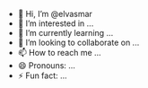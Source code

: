 - 👋 Hi, I’m @elvasmar
- 👀 I’m interested in ...
- 🌱 I’m currently learning ...
- 💞️ I’m looking to collaborate on ...
- 📫 How to reach me ...
- 😄 Pronouns: ...
- ⚡ Fun fact: ...

<!---
elvasmar/elvasmar is a ✨ special ✨ repository because its `README.md` (this file) appears on your GitHub profile.
You can click the Preview link to take a look at your changes.
--->
